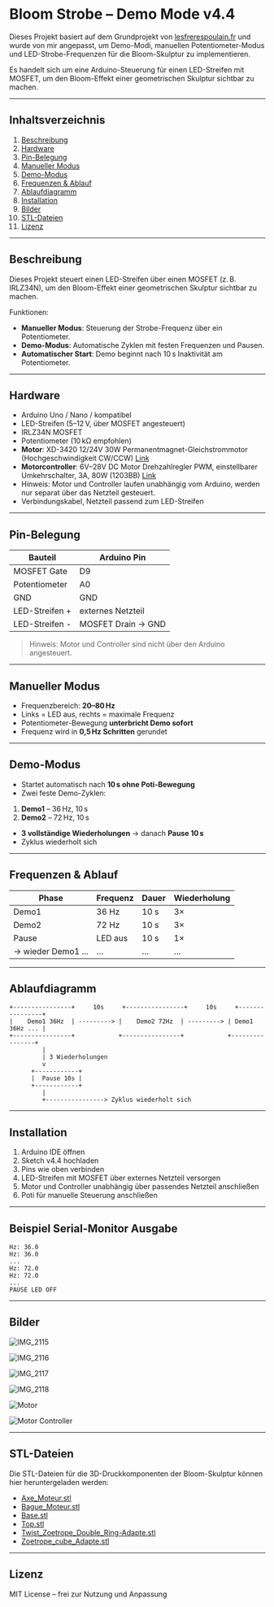 # Bloom Strobe – Demo Mode v4.4

Dieses Projekt basiert auf dem Grundprojekt von [lesfrerespoulain.fr](https://lesfrerespoulain.fr/zootrope/) und wurde von mir angepasst, um Demo-Modi, manuellen Potentiometer-Modus und LED-Strobe-Frequenzen für die Bloom-Skulptur zu implementieren.

Es handelt sich um eine Arduino-Steuerung für einen LED-Streifen mit MOSFET, um den Bloom-Effekt einer geometrischen Skulptur sichtbar zu machen.

---

## Inhaltsverzeichnis

1. [Beschreibung](#beschreibung)
2. [Hardware](#hardware)
3. [Pin-Belegung](#pin-belegung)
4. [Manueller Modus](#manueller-modus)
5. [Demo-Modus](#demo-modus)
6. [Frequenzen & Ablauf](#frequenzen--ablauf)
7. [Ablaufdiagramm](#ablaufdiagramm)
8. [Installation](#installation)
9. [Bilder](#bilder)
10. [STL-Dateien](#stl-dateien)
11. [Lizenz](#lizenz)

---

## Beschreibung

Dieses Projekt steuert einen LED-Streifen über einen MOSFET (z. B. IRLZ34N), um den Bloom-Effekt einer geometrischen Skulptur sichtbar zu machen.

Funktionen:

- **Manueller Modus**: Steuerung der Strobe-Frequenz über ein Potentiometer.
- **Demo-Modus**: Automatische Zyklen mit festen Frequenzen und Pausen.
- **Automatischer Start**: Demo beginnt nach 10 s Inaktivität am Potentiometer.

---

## Hardware

- Arduino Uno / Nano / kompatibel
- LED-Streifen (5–12 V, über MOSFET angesteuert)
- IRLZ34N MOSFET
- Potentiometer (10 kΩ empfohlen)
- **Motor**: XD-3420 12/24V 30W Permanentmagnet-Gleichstrommotor (Hochgeschwindigkeit CW/CCW) [Link](https://de.aliexpress.com/item/1005009822574204.html)
- **Motorcontroller**: 6V–28V DC Motor Drehzahlregler PWM, einstellbarer Umkehrschalter, 3A, 80W (1203BB) [Link](https://de.aliexpress.com/item/1005007047488195.html)
- Hinweis: Motor und Controller laufen unabhängig vom Arduino, werden nur separat über das Netzteil gesteuert.
- Verbindungskabel, Netzteil passend zum LED-Streifen

---

## Pin-Belegung

| Bauteil           | Arduino Pin |
|------------------|------------|
| MOSFET Gate       | D9         |
| Potentiometer     | A0         |
| GND               | GND        |
| LED-Streifen +    | externes Netzteil |
| LED-Streifen -    | MOSFET Drain → GND |

> Hinweis: Motor und Controller sind nicht über den Arduino angesteuert.

---

## Manueller Modus

- Frequenzbereich: **20–80 Hz**
- Links = LED aus, rechts = maximale Frequenz
- Potentiometer-Bewegung **unterbricht Demo sofort**
- Frequenz wird in **0,5 Hz Schritten** gerundet

---

## Demo-Modus

- Startet automatisch nach **10 s ohne Poti-Bewegung**
- Zwei feste Demo-Zyklen: 

1. **Demo1** – 36 Hz, 10 s
2. **Demo2** – 72 Hz, 10 s

- **3 vollständige Wiederholungen** → danach **Pause 10 s**
- Zyklus wiederholt sich

---

## Frequenzen & Ablauf

| Phase      | Frequenz | Dauer  | Wiederholung |
|------------|----------|--------|--------------|
| Demo1      | 36 Hz    | 10 s   | 3×           |
| Demo2      | 72 Hz    | 10 s   | 3×           |
| Pause      | LED aus  | 10 s   | 1×           |
| → wieder Demo1 ... | … | … | … |

---

## Ablaufdiagramm

```text
+----------------+     10s     +----------------+     10s     +----------------+
|    Demo1 36Hz  | ---------> |    Demo2 72Hz  | ---------> | Demo1 36Hz ... |
+----------------+            +----------------+            +----------------+
         |                                                       
         | 3 Wiederholungen                                        
         v                                                       
      +------------+                                             
      |  Pause 10s |                                             
      +------------+                                             
         |                                                       
         +----------------> Zyklus wiederholt sich               
```

---

## Installation

1. Arduino IDE öffnen
2. Sketch v4.4 hochladen
3. Pins wie oben verbinden
4. LED-Streifen mit MOSFET über externes Netzteil versorgen
5. Motor und Controller unabhängig über passendes Netzteil anschließen
6. Poti für manuelle Steuerung anschließen

---

## Beispiel Serial-Monitor Ausgabe

```
Hz: 36.0
Hz: 36.0
...
Hz: 72.0
Hz: 72.0
...
PAUSE LED OFF
```

---

## Bilder

![IMG_2115](images/IMG_2115.jpeg)

![IMG_2116](images/IMG_2116.jpeg)

![IMG_2117](images/IMG_2117.jpeg)

![IMG_2118](images/IMG_2118.jpeg)

![Motor](images/motor.jpg)

![Motor Controller](images/motor_controller.jpg)

---

## STL-Dateien

Die STL-Dateien für die 3D-Druckkomponenten der Bloom-Skulptur können hier heruntergeladen werden: 

- [Axe_Moteur.stl](stl/Axe_Moteur.stl)
- [Bague_Moteur.stl](stl/Bague_Moteur.stl)
- [Base.stl](stl/Base.stl)
- [Top.stl](stl/Top.stl)
- [Twist_Zoetrope_Double_Ring-Adapte.stl](stl/Twist_Zoetrope_Double_Ring-Adapte.stl)
- [Zoetrope_cube_Adapte.stl](stl/Zoetrope_cube_Adapte.stl)


---

## Lizenz

MIT License – frei zur Nutzung und Anpassung

